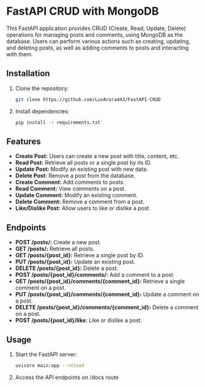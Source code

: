 # FastAPI CRUD with MongoDB

This FastAPI application provides CRUD (Create, Read, Update, Delete) operations for managing posts and comments, using MongoDB as the database. Users can perform various actions such as creating, updating, and deleting posts, as well as adding comments to posts and interacting with them.

## Installation

1. Clone the repository:
    ```bash
    git clone https://github.com/LuvArora443/FastAPI-CRUD
    ```

2. Install dependencies:
    ```bash
    pip install -r requirements.txt
    ```

## Features

- **Create Post:** Users can create a new post with title, content, etc.
- **Read Post:** Retrieve all posts or a single post by its ID.
- **Update Post:** Modify an existing post with new data.
- **Delete Post:** Remove a post from the database.
- **Create Comment:** Add comments to posts.
- **Read Comment:** View comments on a post.
- **Update Comment:** Modify an existing comment.
- **Delete Comment:** Remove a comment from a post.
- **Like/Dislike Post:** Allow users to like or dislike a post.

## Endpoints

- **POST /posts/:** Create a new post.
- **GET /posts/:** Retrieve all posts.
- **GET /posts/{post_id}:** Retrieve a single post by ID.
- **PUT /posts/{post_id}:** Update an existing post.
- **DELETE /posts/{post_id}:** Delete a post.
- **POST /posts/{post_id}/comments/:** Add a comment to a post.
- **GET /posts/{post_id}/comments/{comment_id}:** Retrieve a single comment on a post.
- **PUT /posts/{post_id}/comments/{comment_id}:** Update a comment on a post.
- **DELETE /posts/{post_id}/comments/{comment_id}:** Delete a comment on a post.
- **POST /posts/{post_id}/like:** Like or dislike a post.

## Usage

1. Start the FastAPI server:
    ```bash
    uvicorn main:app --reload
    ```

2. Access the API endpoints on /docs route

